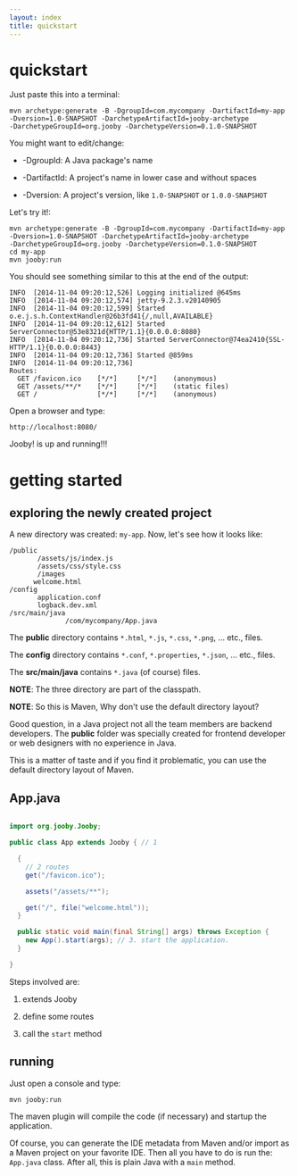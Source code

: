```yaml
---
layout: index
title: quickstart
---
```


quickstart
=====

Just paste this into a terminal:

    mvn archetype:generate -B -DgroupId=com.mycompany -DartifactId=my-app
    -Dversion=1.0-SNAPSHOT -DarchetypeArtifactId=jooby-archetype
    -DarchetypeGroupId=org.jooby -DarchetypeVersion=0.1.0-SNAPSHOT

You might want to edit/change:

* -DgroupId: A Java package's name

* -DartifactId: A project's name in lower case and without spaces

* -Dversion: A project's version, like ```1.0-SNAPSHOT``` or ```1.0.0-SNAPSHOT```


Let's try it!:

    mvn archetype:generate -B -DgroupId=com.mycompany -DartifactId=my-app
    -Dversion=1.0-SNAPSHOT -DarchetypeArtifactId=jooby-archetype
    -DarchetypeGroupId=org.jooby -DarchetypeVersion=0.1.0-SNAPSHOT
    cd my-app
    mvn jooby:run

You should see something similar to this at the end of the output:

    INFO  [2014-11-04 09:20:12,526] Logging initialized @645ms
    INFO  [2014-11-04 09:20:12,574] jetty-9.2.3.v20140905
    INFO  [2014-11-04 09:20:12,599] Started o.e.j.s.h.ContextHandler@26b3fd41{/,null,AVAILABLE}
    INFO  [2014-11-04 09:20:12,612] Started ServerConnector@53e8321d{HTTP/1.1}{0.0.0.0:8080}
    INFO  [2014-11-04 09:20:12,736] Started ServerConnector@74ea2410{SSL-HTTP/1.1}{0.0.0.0:8443}
    INFO  [2014-11-04 09:20:12,736] Started @859ms
    INFO  [2014-11-04 09:20:12,736] 
    Routes:
      GET /favicon.ico    [*/*]     [*/*]    (anonymous)
      GET /assets/**/*    [*/*]     [*/*]    (static files)
      GET /               [*/*]     [*/*]    (anonymous)

Open a browser and type:

    http://localhost:8080/

Jooby! is up and running!!!

getting started
=====

exploring the newly created project
-----

A new directory was created: ```my-app```. Now, let's see how it looks like:

    /public
           /assets/js/index.js
           /assets/css/style.css
           /images
          welcome.html
    /config
           application.conf
           logback.dev.xml
    /src/main/java
                  /com/mycompany/App.java

The **public** directory contains ```*.html```, ```*.js```, ```*.css```, ```*.png```, ... etc., files.

The **config** directory contains ```*.conf```, ```*.properties```, ```*.json```, ... etc., files.

The **src/main/java** contains ```*.java``` (of course) files.

**NOTE**: The three directory are part of the classpath.

**NOTE**: So this is Maven, Why don't use the default directory layout?

Good question, in a Java project not all the team members are backend developers. The **public** folder
was specially created for frontend developer or web designers with no experience in Java. 

This is a matter of taste and if you find it problematic, you can use the default directory layout of Maven.


App.java
-----

```java

import org.jooby.Jooby;

public class App extends Jooby { // 1

  {
    // 2 routes
    get("/favicon.ico");

    assets("/assets/**");

    get("/", file("welcome.html"));
  }

  public static void main(final String[] args) throws Exception {
    new App().start(args); // 3. start the application.
  }

}

```

Steps involved are:

1) extends Jooby

2) define some routes

3) call the ```start``` method

running
-----

Just open a console and type:

    mvn jooby:run

The maven plugin will compile the code (if necessary) and startup the application.

Of course, you can generate the IDE metadata from Maven and/or import as a Maven project on your favorite IDE.
Then all you have to do is run the: ```App.java``` class. After all, this is plain Java with a ```main``` method.

